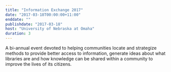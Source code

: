```yaml
---
title: "Information Exchange 2017"
date: "2017-03-18T00:00:00+11:00"
enddate: ""
publishdate: "2017-03-18"
host: "University of Nebraska at Omaha"
duration: 3
---
```


A bi-annual event devoted to helping communities locate
and strategize methods to provide better access to information, generate ideas about what libraries are and
how knowledge can be shared within a community to improve the lives of its citizens.